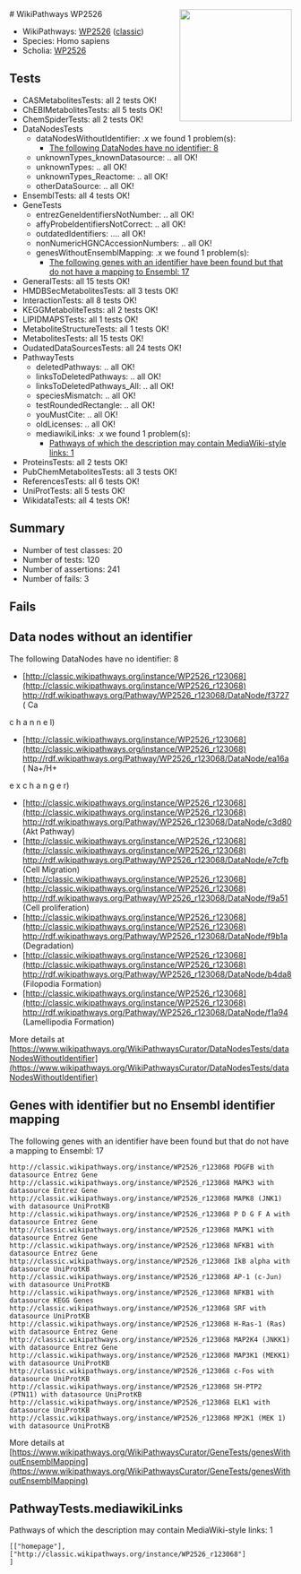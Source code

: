 <img style="float: right; width: 200px" src="https://upload.wikimedia.org/wikipedia/commons/thumb/8/83/Wplogo_with_text_500.png/640px-Wplogo_with_text_500.png" />
# WikiPathways WP2526

* WikiPathways: [WP2526](https://wikipathways.org/pathways/WP2526) ([classic](https://classic.wikipathways.org/instance/WP2526))
* Species: Homo sapiens
* Scholia: [WP2526](https://scholia.toolforge.org/wikipathways/WP2526)
## Tests
* CASMetabolitesTests: all 2 tests OK!
* ChEBIMetabolitesTests: all 5 tests OK!
* ChemSpiderTests: all 2 tests OK!
* DataNodesTests
    * dataNodesWithoutIdentifier: .x we found 1 problem(s):
        * [The following DataNodes have no identifier: 8](#d2d32fa7)
    * unknownTypes_knownDatasource: .. all OK!
    * unknownTypes: .. all OK!
    * unknownTypes_Reactome: .. all OK!
    * otherDataSource: .. all OK!
* EnsemblTests: all 4 tests OK!
* GeneTests
    * entrezGeneIdentifiersNotNumber: .. all OK!
    * affyProbeIdentifiersNotCorrect: .. all OK!
    * outdatedIdentifiers: .... all OK!
    * nonNumericHGNCAccessionNumbers: .. all OK!
    * genesWithoutEnsemblMapping: .x we found 1 problem(s):
        * [The following genes with an identifier have been found but that do not have a mapping to Ensembl: 17](#c4e54314)
* GeneralTests: all 15 tests OK!
* HMDBSecMetabolitesTests: all 3 tests OK!
* InteractionTests: all 8 tests OK!
* KEGGMetaboliteTests: all 2 tests OK!
* LIPIDMAPSTests: all 1 tests OK!
* MetaboliteStructureTests: all 1 tests OK!
* MetabolitesTests: all 15 tests OK!
* OudatedDataSourcesTests: all 24 tests OK!
* PathwayTests
    * deletedPathways: .. all OK!
    * linksToDeletedPathways: .. all OK!
    * linksToDeletedPathways_All: .. all OK!
    * speciesMismatch: .. all OK!
    * testRoundedRectangle: .. all OK!
    * youMustCite: .. all OK!
    * oldLicenses: .. all OK!
    * mediawikiLinks: .x we found 1 problem(s):
        * [Pathways of which the description may contain MediaWiki-style links: 1](#da69cf45)
* ProteinsTests: all 2 tests OK!
* PubChemMetabolitesTests: all 3 tests OK!
* ReferencesTests: all 6 tests OK!
* UniProtTests: all 5 tests OK!
* WikidataTests: all 4 tests OK!


## Summary

* Number of test classes: 20
* Number of tests: 120
* Number of assertions: 241
* Number of fails: 3

## Fails

<a name="d2d32fa7" />

## Data nodes without an identifier

The following DataNodes have no identifier: 8

* [http://classic.wikipathways.org/instance/WP2526_r123068](http://classic.wikipathways.org/instance/WP2526_r123068) http://rdf.wikipathways.org/Pathway/WP2526_r123068/DataNode/f3727 (
Ca

c
h
a
n
n
e
l)
* [http://classic.wikipathways.org/instance/WP2526_r123068](http://classic.wikipathways.org/instance/WP2526_r123068) http://rdf.wikipathways.org/Pathway/WP2526_r123068/DataNode/ea16a (
Na+/H+

e
x
c
h
a
n
g
e
r)
* [http://classic.wikipathways.org/instance/WP2526_r123068](http://classic.wikipathways.org/instance/WP2526_r123068) http://rdf.wikipathways.org/Pathway/WP2526_r123068/DataNode/c3d80 (Akt
Pathway)
* [http://classic.wikipathways.org/instance/WP2526_r123068](http://classic.wikipathways.org/instance/WP2526_r123068) http://rdf.wikipathways.org/Pathway/WP2526_r123068/DataNode/e7cfb (Cell Migration)
* [http://classic.wikipathways.org/instance/WP2526_r123068](http://classic.wikipathways.org/instance/WP2526_r123068) http://rdf.wikipathways.org/Pathway/WP2526_r123068/DataNode/f9a51 (Cell proliferation)
* [http://classic.wikipathways.org/instance/WP2526_r123068](http://classic.wikipathways.org/instance/WP2526_r123068) http://rdf.wikipathways.org/Pathway/WP2526_r123068/DataNode/f9b1a (Degradation)
* [http://classic.wikipathways.org/instance/WP2526_r123068](http://classic.wikipathways.org/instance/WP2526_r123068) http://rdf.wikipathways.org/Pathway/WP2526_r123068/DataNode/b4da8 (Filopodia
Formation)
* [http://classic.wikipathways.org/instance/WP2526_r123068](http://classic.wikipathways.org/instance/WP2526_r123068) http://rdf.wikipathways.org/Pathway/WP2526_r123068/DataNode/f1a94 (Lamellipodia
Formation)


More details at [https://www.wikipathways.org/WikiPathwaysCurator/DataNodesTests/dataNodesWithoutIdentifier](https://www.wikipathways.org/WikiPathwaysCurator/DataNodesTests/dataNodesWithoutIdentifier)

<a name="c4e54314" />

## Genes with identifier but no Ensembl identifier mapping

The following genes with an identifier have been found but that do not have a mapping to Ensembl: 17
```
http://classic.wikipathways.org/instance/WP2526_r123068 PDGFB with datasource Entrez Gene
http://classic.wikipathways.org/instance/WP2526_r123068 MAPK3 with datasource Entrez Gene
http://classic.wikipathways.org/instance/WP2526_r123068 MAPK8 (JNK1) with datasource UniProtKB
http://classic.wikipathways.org/instance/WP2526_r123068 P D G F A with datasource Entrez Gene
http://classic.wikipathways.org/instance/WP2526_r123068 MAPK1 with datasource Entrez Gene
http://classic.wikipathways.org/instance/WP2526_r123068 NFKB1 with datasource Entrez Gene
http://classic.wikipathways.org/instance/WP2526_r123068 IkB alpha with datasource UniProtKB
http://classic.wikipathways.org/instance/WP2526_r123068 AP-1 (c-Jun) with datasource UniProtKB
http://classic.wikipathways.org/instance/WP2526_r123068 NFKB1 with datasource KEGG Genes
http://classic.wikipathways.org/instance/WP2526_r123068 SRF with datasource UniProtKB
http://classic.wikipathways.org/instance/WP2526_r123068 H-Ras-1 (Ras) with datasource Entrez Gene
http://classic.wikipathways.org/instance/WP2526_r123068 MAP2K4 (JNKK1) with datasource Entrez Gene
http://classic.wikipathways.org/instance/WP2526_r123068 MAP3K1 (MEKK1) with datasource UniProtKB
http://classic.wikipathways.org/instance/WP2526_r123068 c-Fos with datasource UniProtKB
http://classic.wikipathways.org/instance/WP2526_r123068 SH-PTP2 (PTN11) with datasource UniProtKB
http://classic.wikipathways.org/instance/WP2526_r123068 ELK1 with datasource UniProtKB
http://classic.wikipathways.org/instance/WP2526_r123068 MP2K1 (MEK 1) with datasource UniProtKB
```

More details at [https://www.wikipathways.org/WikiPathwaysCurator/GeneTests/genesWithoutEnsemblMapping](https://www.wikipathways.org/WikiPathwaysCurator/GeneTests/genesWithoutEnsemblMapping)

<a name="da69cf45" />

## PathwayTests.mediawikiLinks

Pathways of which the description may contain MediaWiki-style links: 1
```
[["homepage"],
["http://classic.wikipathways.org/instance/WP2526_r123068"]
]
```

